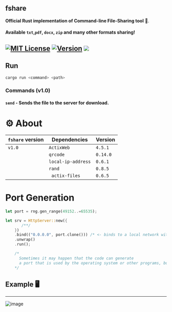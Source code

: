  
## fshare
**Official Rust implementation of Command-line File-Sharing tool** 🦀.
#### Available `txt`,`pdf`, `docx`, `zip` and many other formats sharing!

[![MIT License](https://img.shields.io/github/license/dec0dOS/amazing-github-template.svg?style=flat-square)](https://github.com/ynwqmv/netprotocol/discussions/3)
[![Version](https://img.shields.io/badge/version-1.0-red.svg)](https://github.com/ynwqmv/netplatform/blob/master/NETWORK.md)
![](https://camo.githubusercontent.com/a080948f1963a87a71216a884b318e6d84825d4cb0be5b242b3153e5b096486c/68747470733a2f2f696d672e736869656c64732e696f2f62616467652f432b2b2d536f6c7574696f6e732d626c75652e7376673f7374796c653d666c6174266c6f676f3d63253242253242)
---





## Run
```sh
cargo run <command> <path>
```
### Commands (v1.0)
#### `send` - Sends the file to the server for download.
    
 

# ⚙️ About
| `fshare` version | Dependencies  | Version | 
|---------------------|--------|---------| 
|     `v1.0`           | `ActixWeb`     | `4.5.1`  |
|                    | `qrcode` | `0.14.0`
|            | `local-ip-address` | `0.6.1` | 
|     |  `rand` | `0.8.5` |
|   |  ` actix-files` | `0.6.5`  |


# Port Generation
```rs
let port = rng.gen_range(49152..=65535);
```
```rs
let srv = HttpServer::new({
       /**/
    })
    .bind(("0.0.0.0", port.clone())) /* <- binds to a local network with a randomly generated port */
    .unwrap()
    .run();

    /*
      Sometimes it may happen that the code can generate
      a port that is used by the operating system or other programs, but it's not critical.
    */
```
 
 ## Example 🖥️

____
![image](https://github.com/qumaraa/fshare/assets/112755279/064493d2-f4fd-4c67-b064-b9e301cb5b6a)

